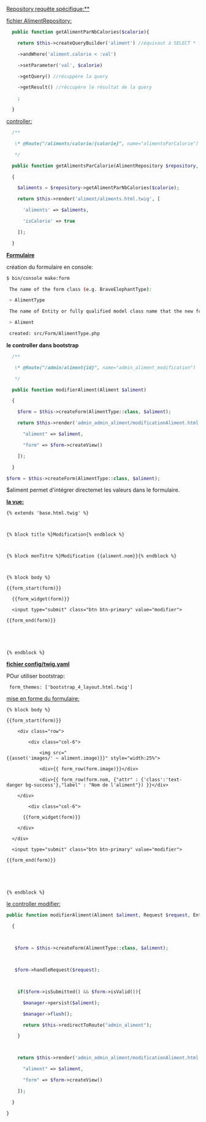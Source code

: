 



<u>

Repository requête spécifique:**</u>

<u>fichier AlimentRepository:</u>

```php
  public function getAlimentParNbCalories($calorie){

​    return $this->createQueryBuilder('aliment') //équivaut à SELECT * form la table aliment

​    ->andWhere('aliment.calorie < :val')

​    ->setParameter('val', $calorie)

​    ->getQuery() //récuppère la query

​    ->getResult() //réccupère le résultat de la query

​    ;

  }
```

<u>controller:</u>



```php
  /**

   \* @Route("/aliments/calorie/{calorie}", name="alimentsParCalorie")

   */

  public function getAlimentsParCalorie(AlimentRepository $repository, $calorie)

  {

​    $aliments = $repository->getAlimentParNbCalories($calorie);

​    return $this->render('aliment/aliments.html.twig', [

​      'aliments' => $aliments,

​      'isCalorie' => true

​    ]);

  }
```





<u>**Formulaire**</u>

création du formulaire en console:

```bash
$ bin/console make:form

 The name of the form class (e.g. BraveElephantType):

 > AlimentType

 The name of Entity or fully qualified model class name that the new form will be bound to (empty for none):

 > Aliment

 created: src/Form/AlimentType.php
```

**le controller dans bootstrap**

```php
  /**

   \* @Route("/admin/aliment{id}", name="admin_aliment_modification")

   */

  public function modifierAliment(Aliment $aliment)

  {

​    $form = $this->createForm(AlimentType::class, $aliment);

​    return $this->render('admin_admin_aliment/modificationAliment.html.twig',[

​      "aliment" => $aliment,

​      "form" => $form->createView()

​    ]);

  }
```



```php
$form = $this->createForm(AlimentType::class, $aliment);
```

 $aliment permet d'intégrer directemet les valeurs dans le formulaire.

<u>**la vue:**</u>

```twig
{% extends 'base.html.twig' %}



{% block title %}Modification{% endblock %}



{% block monTitre %}Modification {{aliment.nom}}{% endblock %}



{% block body %}

{{form_start(form)}}

  {{form_widget(form)}}

  <input type="submit" class="btn btn-primary" value="modifier">

{{form_end(form)}}





{% endblock %}
```



<u>**fichier config/twig.yaml**</u>



POur utiliser bootstrap:

```
 form_themes: ['bootstrap_4_layout.html.twig']
```



<u>mise en forme du formulaire:</u>

```twig
{% block body %}

{{form_start(form)}}

    <div class="row">

        <div class="col-6">

            <img src="{{asset('images/' ~ aliment.image)}}" style="width:25%">

            <div>{{ form_row(form.image)}}</div>

            <div>{{ form_row(form.nom, {"attr" : {'class':'text-danger bg-success'},"label" : "Nom de l'aliment"}) }}</div>

​    </div>

        <div class="col-6">

​      {{form_widget(form)}}

​    </div>

  </div>

  <input type="submit" class="btn btn-primary" value="modifier">

{{form_end(form)}}





{% endblock %}
```



  <u>le controller modifier:</u>

```php
public function modifierAliment(Aliment $aliment, Request $request, EntityManagerInterface $manager)

  {



   $form = $this->createForm(AlimentType::class, $aliment);



   $form->handleRequest($request);



​    if($form->isSubmitted() && $form->isValid()){

​      $manager->persist($aliment);

​      $manager->flush();

​      return $this->redirectToRoute("admin_aliment");

​    }



​    return $this->render('admin_admin_aliment/modificationAliment.html.twig',[

​      "aliment" => $aliment,

​      "form" => $form->createView()

​    ]);

  }

}
```


